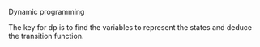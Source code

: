 Dynamic programming

The key for dp is to find the variables to represent the states and deduce the transition function.
